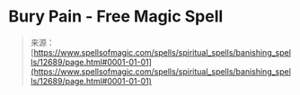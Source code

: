 <!--yml
category: 未分类
date: 2024-06-12 18:50:32
-->

# Bury Pain - Free Magic Spell

> 来源：[https://www.spellsofmagic.com/spells/spiritual_spells/banishing_spells/12689/page.html#0001-01-01](https://www.spellsofmagic.com/spells/spiritual_spells/banishing_spells/12689/page.html#0001-01-01)